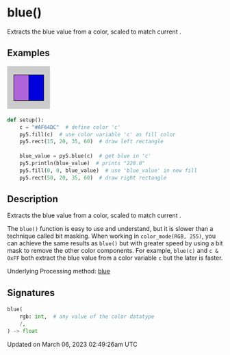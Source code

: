 # blue()

Extracts the blue value from a color, scaled to match current [](sketch_color_mode).

## Examples

<div class="example-table">

<div class="example-row"><div class="example-cell-image">

![example picture for blue()](/images/reference/Sketch_blue_0.png)

</div><div class="example-cell-code">

```python
def setup():
    c = "#AF64DC"  # define color 'c'
    py5.fill(c)  # use color variable 'c' as fill color
    py5.rect(15, 20, 35, 60)  # draw left rectangle
    
    blue_value = py5.blue(c)  # get blue in 'c'
    py5.println(blue_value)  # prints "220.0"
    py5.fill(0, 0, blue_value)  # use 'blue_value' in new fill
    py5.rect(50, 20, 35, 60)  # draw right rectangle
```

</div></div>

</div>

## Description

Extracts the blue value from a color, scaled to match current [](sketch_color_mode).

The `blue()` function is easy to use and understand, but it is slower than a technique called bit masking. When working in `color_mode(RGB, 255)`, you can achieve the same results as `blue()` but with greater speed by using a bit mask to remove the other color components. For example, `blue(c)` and `c & 0xFF` both extract the blue value from a color variable `c` but the later is faster.

Underlying Processing method: [blue](https://processing.org/reference/blue_.html)

## Signatures

```python
blue(
    rgb: int,  # any value of the color datatype
    /,
) -> float
```

Updated on March 06, 2023 02:49:26am UTC

